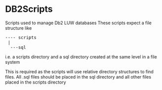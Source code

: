 # DB2Scripts
Scripts used to manage Db2 LUW databases
These scripts expect a file structure like
<pre>
---- scripts
 |
  ---sql
</pre>
  i.e. a scripts directory and a sql directory created at the same level in a file system
  
  This is required as the scripts will use relative directory structures to find files. All .sql files should be placed in the sql directory and all other files placed in the scripts directory
